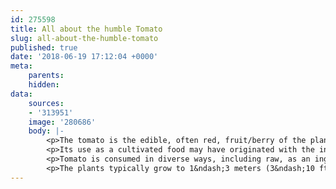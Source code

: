 ```yaml
---
id: 275598
title: All about the humble Tomato
slug: all-about-the-humble-tomato
published: true
date: '2018-06-19 17:12:04 +0000'
meta:
    parents: 
    hidden: 
data:
    sources:
    - '313951'
    image: '280686'
    body: |-
        <p>The tomato is the edible, often red, fruit/berry of the plant Solanum lycopersicum, commonly known as a tomato plant. The plant belongs to the nightshade family, Solanaceae. The species originated in western South America. The Nahuatl (Aztec language) word tomatl gave rise to the Spanish word "tomate", from which the English word tomato derived.</p>
        <p>Its use as a cultivated food may have originated with the indigenous peoples of M&eacute;xico. The Spanish discovered the tomato from their contact with the Aztec peoples during the Spanish colonization of the Americas, then brought it to Europe, and, from there, to other parts of the European colonized world during the 16th century.</p>
        <p>Tomato is consumed in diverse ways, including raw, as an ingredient in many dishes, sauces, salads, and drinks. While tomatoes are botanically berry-type fruits, they are considered culinary vegetables as an ingredient or side dish for savory meals. Numerous varieties of tomato are widely grown in temperate climates across the world, with greenhouses allowing its production throughout the year.</p>
        <p>The plants typically grow to 1&ndash;3 meters (3&ndash;10 ft) in height and have a weak stem that sprawls. It is a perennial in its native habitat, and cultivated as an annual. Fruit size varies according to cultivar, with a width range of 0.5&ndash;4 inches (1.3&ndash;10.2 cm).</p>
---
```



